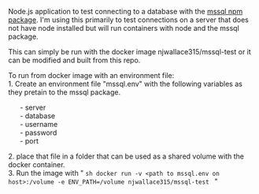 Node.js application to test connecting to a database with the <a href="https://www.npmjs.com/package/mssql">mssql npm package</a>.
I'm using this primarily to test connections on a server that does not have node installed but will run containers with node and the mssql package.

This can simply be run with the docker image <a>njwallace315/mssql-test</a> or it can be modified and built from this repo.

To run from docker image with an environment file:  
    1. Create an environment file "mssql.env" with the following variables as they pretain to the mssql package.  
        <ul>
        - server  
        - database  
        - username  
        - password  
        - port 
        </ul>
    2. place that file in a folder that can be used as a shared volume with the docker container.  
    3. Run the image with "
        ```sh
            docker run -v <path to mssql.env on host>:/volume -e ENV_PATH=/volume njwallace315/mssql-test
        ``` "

